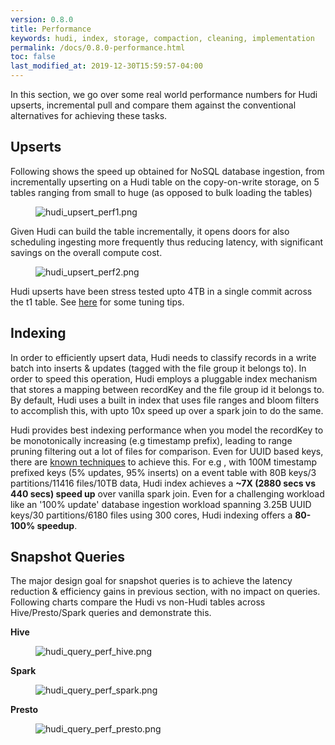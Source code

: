 ```yaml
---
version: 0.8.0
title: Performance
keywords: hudi, index, storage, compaction, cleaning, implementation
permalink: /docs/0.8.0-performance.html
toc: false
last_modified_at: 2019-12-30T15:59:57-04:00
---
```


In this section, we go over some real world performance numbers for Hudi upserts, incremental pull and compare them against
the conventional alternatives for achieving these tasks. 

## Upserts

Following shows the speed up obtained for NoSQL database ingestion, from incrementally upserting on a Hudi table on the copy-on-write storage,
on 5 tables ranging from small to huge (as opposed to bulk loading the tables)

<figure>
    <img class="docimage" src="/assets/images/hudi_upsert_perf1.png" alt="hudi_upsert_perf1.png" style="max-width: 1000px" />
</figure>

Given Hudi can build the table incrementally, it opens doors for also scheduling ingesting more frequently thus reducing latency, with
significant savings on the overall compute cost.

<figure>
    <img class="docimage" src="/assets/images/hudi_upsert_perf2.png" alt="hudi_upsert_perf2.png" style="max-width: 1000px" />
</figure>

Hudi upserts have been stress tested upto 4TB in a single commit across the t1 table. 
See [here](https://cwiki.apache.org/confluence/display/HUDI/Tuning+Guide) for some tuning tips.

## Indexing

In order to efficiently upsert data, Hudi needs to classify records in a write batch into inserts & updates (tagged with the file group 
it belongs to). In order to speed this operation, Hudi employs a pluggable index mechanism that stores a mapping between recordKey and 
the file group id it belongs to. By default, Hudi uses a built in index that uses file ranges and bloom filters to accomplish this, with
upto 10x speed up over a spark join to do the same. 

Hudi provides best indexing performance when you model the recordKey to be monotonically increasing (e.g timestamp prefix), leading to range pruning filtering
out a lot of files for comparison. Even for UUID based keys, there are [known techniques](https://www.percona.com/blog/2014/12/19/store-uuid-optimized-way/) to achieve this.
For e.g , with 100M timestamp prefixed keys (5% updates, 95% inserts) on a event table with 80B keys/3 partitions/11416 files/10TB data, Hudi index achieves a 
**~7X (2880 secs vs 440 secs) speed up** over vanilla spark join. Even for a challenging workload like an '100% update' database ingestion workload spanning 
3.25B UUID keys/30 partitions/6180 files using 300 cores, Hudi indexing offers a **80-100% speedup**.

## Snapshot Queries

The major design goal for snapshot queries is to achieve the latency reduction & efficiency gains in previous section,
with no impact on queries. Following charts compare the Hudi vs non-Hudi tables across Hive/Presto/Spark queries and demonstrate this.

**Hive**

<figure>
    <img class="docimage" src="/assets/images/hudi_query_perf_hive.png" alt="hudi_query_perf_hive.png" style="max-width: 800px" />
</figure>

**Spark**

<figure>
    <img class="docimage" src="/assets/images/hudi_query_perf_spark.png" alt="hudi_query_perf_spark.png" style="max-width: 1000px" />
</figure>

**Presto**

<figure>
    <img class="docimage" src="/assets/images/hudi_query_perf_presto.png" alt="hudi_query_perf_presto.png" style="max-width: 1000px" />
</figure>
